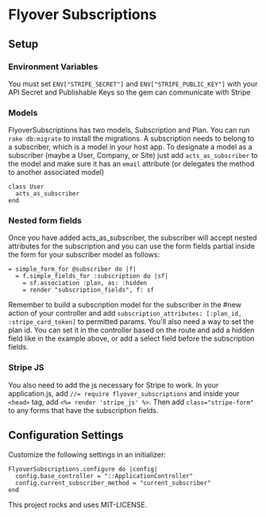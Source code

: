 # Flyover Subscriptions

## Setup

### Environment Variables
You must set `ENV["STRIPE_SECRET"]` and `ENV["STRIPE_PUBLIC_KEY"]` with your API Secret and Publishable Keys so the gem can communicate with Stripe

### Models
FlyoverSubscriptions has two models, Subscription and Plan. You can run `rake db:migrate` to install the migrations. A subscription needs to belong to a subscriber, which is a model in your host app. To designate a model as a subscriber (maybe a User, Company, or Site) just add `acts_as_subscriber` to the model and make sure it has an `email` attribute (or delegates the method to another associated model)

```
class User
  acts_as_subscriber
end
```

### Nested form fields
Once you have added acts_as_subscriber, the subscriber will accept nested attributes for the subscription and you can use the form fields partial inside the form for your subscriber model as follows: 

```
= simple_form_for @subscriber do |f|
  = f.simple_fields_for :subscription do |sf|
    = sf.association :plan, as: :hidden
    = render "subscription_fields", f: sf
```

Remember to build a subscription model for the subscriber in the #new action of your controller and add `subscription_attributes: [:plan_id, :stripe_card_token]` to permitted params. You'll also need a way to set the plan id. You can set it in the controller based on the route and add a hidden field like in the example above, or add a select field before the subscription fields.

### Stripe JS
You also need to add the js necessary for Stripe to work. In your application.js, add `//= require flyover_subscriptions` and inside your `<head>` tag, add `<%= render 'stripe_js' %>`. Then add `class="stripe-form"` to any forms that have the subscription fields.

## Configuration Settings
Customize the following settings in an initializer:

```
FlyoverSubscriptions.configure do |config|
  config.base_controller = "::ApplicationController"
  config.current_subscriber_method = "current_subscriber"
end
```

This project rocks and uses MIT-LICENSE.
